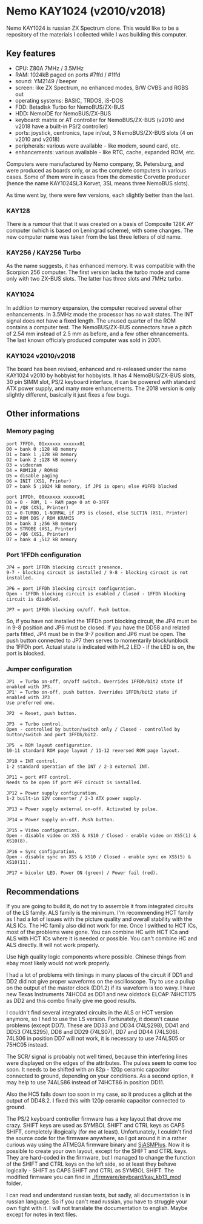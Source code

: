 # Nemo KAY1024 (v2010/v2018)
Nemo KAY1024 is russian ZX Spectrum clone. This would like to be a repository of the materials I collected while I was building this computer.

## Key features
- CPU: Z80A 7MHz / 3.5MHz
- RAM: 1024kB paged on ports #7ffd / #1ffd
- sound: YM2149 / beeper
- screen: like ZX Spectrum, no enhanced modes, B/W CVBS and RGBS out 
- operating systems: BASIC, TRDOS, iS-DOS
- FDD: Betadisk Turbo for NemoBUS/ZX-BUS
- HDD: NemoIDE for NemoBUS/ZX-BUS
- keyboard: matrix or AT controller for NemoBUS/ZX-BUS (v2010 and v2018 have a built-in PS/2 controller)
- ports: joystick, centronics, tape in/out, 3 NemoBUS/ZX-BUS slots (4 on v2010 and v2018)
- peripherals: various were available - like modem, sound card, etc.
- enhancements: various available - like RTC, cache, expanded ROM, etc.

Computers were manufactured by Nemo company, St. Petersburg, and were produced as boards only, or as the complete computers in various cases. Some of them were in cases from the domestic Corvette producer (hence the name KAY1024SL3 Korvet, 3SL means three NemoBUS slots).

As time went by, there were few versions, each slightly better than the last.

### KAY128
There is a rumour that that it was created on a basis of Composite 128K AY computer (which is based on Leningrad scheme), with some changes. The new computer name was taken from the last three letters of old name. 

### KAY256 / KAY256 Turbo
As the name suggests, it has enhanced memory. It was compatible with the Scorpion 256 computer. The first version lacks the turbo mode and came only with two ZX-BUS slots. The latter has three slots and 7MHz turbo.

### KAY1024
In addition to memory expansion, the computer received several other enhancements. In 3.5MHz mode the processor has no wait states. The INT signal does not have a fixed length. The unused quarter of the ROM contains a computer test. The NemoBUS/ZX-BUS connectors have a pitch of 2.54 mm instead of 2.5 mm as before, and a few other ehnancements. The last known officialy produced computer was sold in 2001.

### KAY1024 v2010/v2018
The board has been revised, enhanced and re-released under the name KAY1024 v2010 by hobbyist for hobbyists. It has 4 NemoBUS/ZX-BUS slots, 30 pin SIMM slot, PS/2 keyboard interface, it can be powered with standard ATX power supply, and many more enhancements. The 2018 version is only slightly different, basically it just fixes a few bugs.

## Other informations

### Memory paging
    port 7FFDh, 01xxxxxx xxxxxx01
    D0 = bank 0 ;128 kB memory
    D1 = bank 1 ;128 kB memory
    D2 = bank 2 ;128 kB memory
    D3 = videoram
    D4 = ROM128 / ROM48
    D5 = disable paging
    D6 = INIT (XS1, Printer)
    D7 = bank 5 ;1024 kB memory, if JP6 is open; else #1FFD blocked

    port 1FFDh, 00xxxxxx xxxxxx01
    D0 = 0 - ROM, 1 - RAM page 0 at 0-3FFF
    D1 = /Q8 (XS1, Printer)
    D2 = 0-TURBO, 1-NORMAL if JP3 is closed, else SLCTIN (XS1, Printer)
    D3 = ROM DOS / ROM KRAMIS
    D4 = bank 3 ;256 kB memory
    D5 = STROBE (XS1, Printer)
    D6 = /Q6 (XS1, Printer)
    D7 = bank 4 ;512 kB memory
    
### Port 1FFDh configuration
    JP4 = port 1FFDh blocking circuit presence.
    9-7 - blocking circuit is installed / 9-8 - blocking circuit is not installed.

    JP6 = port 1FFDh blocking circuit configuration.
    Open - 1FFDh blocking circuit is enabled / Closed - 1FFDh blocking circuit is disabled.
    
    JP7 = port 1FFDh blocking on/off. Push button.
    
So, if you have not installed the 1FFDh port blocking circuit, the JP4 must be in 9-8 position and JP6 must be closed. If you have the DD58 and related parts fitted, JP4 must be in the 9-7 position and JP6 must be open. The push button connected to JP7 then serves to momentarily block/unblock the 1FFDh port. Actual state is indicated with HL2 LED - if the LED is on, the port is blocked.
    
### Jumper configuration
    JP1  = Turbo on-off, on/off switch. Overrides 1FFDh/bit2 state if enabled with JP3.
    JP1' = Turbo on-off, push button. Overrides 1FFDh/bit2 state if enabled with JP3
    Use preferred one.
    
    JP2  = Reset, push button.
    
    JP3  = Turbo control.
    Open - controlled by button/switch only / Closed - controlled by button/switch and port 1FFDh/bit2.
    
    JP5  = ROM layout configuration.
    10-11 standard ROM page layout / 11-12 reversed ROM page layout.
    
    JP10 = INT control.
    1-2 standard operation of the INT / 2-3 external INT.
    
    JP11 = port #FF control.
    Needs to be open if port #FF circuit is installed.
    
    JP12 = Power supply configuration.
    1-2 built-in 12V converter / 2-3 ATX power supply.
    
    JP13 = Power supply external on-off. Activated by pulse.
    
    JP14 = Power supply on-off. Push button.
    
    JP15 = Video configuration.
    Open - disable video on XS5 & XS10 / Closed - enable video on XS5(1) & XS10(8).
    
    JP16 = Sync configuration.
    Open - disable sync on XS5 & XS10 / Closed - enable sync on XS5(5) & XS10(11).
    
    JP17 = bicolor LED. Power ON (green) / Power fail (red).
        
## Recommendations
 
If you are going to build it, do not try to assemble it from integrated circuits of the LS family. ALS family is the minimum. I'm recommending HCT family as I had a lot of issues with the picture quality and overall stability with the ALS ICs. The HC family also did not work for me. Once I swithed to HCT ICs, most of the problems were gone. You can combine HC with HCT ICs and ALS with HCT ICs where it is needed or possible. You can't combine HC and ALS directly. It will not work properly.

Use high quality logic components where possible. Chinese things from ebay most likely would not work properly.

I had a lot of problems with timings in many places of the circuit if DD1 and DD2 did not give proper waveforms on the oscilloscope. Try to use a pullup on the output of the master clock (DD1.2) if its waveform is too wavy. I have new Texas Instruments 74HC04 as DD1 and new oldstock ELCAP 74HCT175 as DD2 and this combo finally give me good results.

I couldn't find several integrated circuits in the ALS or HCT version anymore, so I had to use the LS version. Fortunately, it doesn't cause problems (except DD7). These are DD33 and DD34 (74LS298), DD41 and DD53 (74LS295), DD8 and DD29 (74LS07), DD7 and DD44 (74LS06). 74LS06 in position DD7 will not work, it is necessary to use 74ALS05 or 75HC05 instead.

The SCR/ signal is probably not well timed, because thin interfering lines were displayed on the edges of the attributes. The pulses seem to come too soon. It needs to be shifted with an 82p - 120p ceramic capacitor connected to ground, depending on your conditions. As a second option, it may help to use 74ALS86 instead of 74HCT86 in position DD11.

Also the HC5 falls down too soon in my case, so it produces a glitch at the output of DD48.2. I fixed this with 120p ceramic capacitor connected to ground.

The PS/2 keyboard controller firmware has a key layout that drove me crazy. SHIFT keys are used as SYMBOL SHIFT and CTRL keys as CAPS SHIFT, completely illogically (for me at least). Unfortunately, I couldn't find the source code for the firmware anywhere, so I got around it in a rather curious way using the ATMEGA firmware binary and [SjASMPlus](https://github.com/z00m128/sjasmplus). Now it is possible to create your own layout, except for the SHIFT and CTRL keys. They are hard-coded in the firmware, but I managed to change the function of the SHIFT and CTRL keys on the left side, so at least they behave logically - SHIFT as CAPS SHIFT and CTRL as SYMBOL SHIFT. The modified firmware you can find in [./firmware/keyboard/kay_kb13_mod](https://github.com/z00m128/kay1024/tree/main/firmware/keyboard/kay_kb13_mod) folder.

I can read and understand russian texts, but sadly, all documentation is in russian language. So if you can't read russian, you have to struggle your own fight with it. I will not translate the documentation to english. Maybe except for notes in text files.

